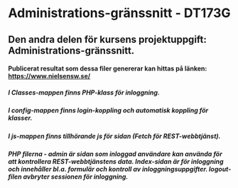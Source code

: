 # Administrations-gränssnitt - DT173G
## Den andra delen för kursens projektuppgift: Administrations-gränssnitt.

#### Publicerat resultat som dessa filer genererar kan hittas på länken: https://www.nielsensw.se/

##### I Classes-mappen finns PHP-klass för inloggning.
##### I config-mappen finns login-koppling och automatisk koppling för klasser.
##### I js-mappen finns tillhörande js för sidan (Fetch för REST-webbtjänst).
##### PHP filerna - admin är sidan som inloggad användare kan använda för att kontrollera REST-webbtjänstens data. Index-sidan är för inloggning och innehåller bl.a. formulär och kontroll av inloggningsuppgifter. logout-filen avbryter sessionen för inloggning.
